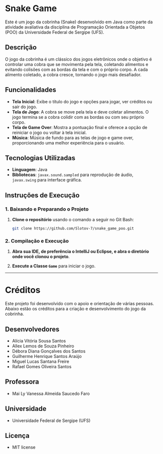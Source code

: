 # Snake Game

Este é um jogo da cobrinha (Snake) desenvolvido em Java como parte da atividade avaliativa da disciplina de Programação Orientada a Objetos (POO) da Universidade Federal de Sergipe (UFS).

## Descrição

O jogo da cobrinha é um clássico dos jogos eletrônicos onde o objetivo é controlar uma cobra que se movimenta pela tela, coletando alimentos e evitando colisões com as bordas da tela e com o próprio corpo. A cada alimento coletado, a cobra cresce, tornando o jogo mais desafiador.

## Funcionalidades

- **Tela Inicial**: Exibe o título do jogo e opções para jogar, ver créditos ou sair do jogo.
- **Tela de Jogo**: A cobra se move pela tela e deve coletar alimentos. O jogo termina se a cobra colidir com as bordas ou com seu próprio corpo.
- **Tela de Game Over**: Mostra a pontuação final e oferece a opção de reiniciar o jogo ou voltar à tela inicial.
- **Música**: Música de fundo para as telas de jogo e game over, proporcionando uma melhor experiência para o usuário.

## Tecnologias Utilizadas

- **Linguagem**: Java
- **Bibliotecas**: `javax.sound.sampled` para reprodução de áudio, `javax.swing` para interface gráfica.

## Instruções de Execução

### 1. **Baixando e Preparando o Projeto**

1. **Clone o repositório** usando o comando a seguir no Git Bash:
   ```bash
   git clone https://github.com/Slotov-7/snake_game_poo.git
   ```
### 2. **Compilação e Execução**

1. **Abra sua IDE, de preferência o IntelliJ ou Eclipse, e abra o diretório onde você clonou o projeto**.

2. **Execute a Classe `Game`** para iniciar o jogo.

---

# Créditos

Este projeto foi desenvolvido com o apoio e orientação de várias pessoas. Abaixo estão os créditos para a criação e desenvolvimento do jogo da cobrinha.

## Desenvolvedores

- Alícia Vitória Sousa Santos
- Allex Lemos de Souza Pinheiro
- Débora Diana Gonçalves dos Santos
- Guilherme Henrique Santos Araújo
- Miguel Lucas Santana Freire
- Rafael Gomes Oliveira Santos


## Professora

- Mai Ly Vanessa Almeida Saucedo Faro

## Universidade

-  Universidade Federal de Sergipe (UFS)

## Licença

- MIT license
